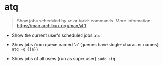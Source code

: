 # atq
> Show jobs scheduled by `at` or `batch` commands.
> More information: <https://man.archlinux.org/man/at.1>.

- Show the current user's scheduled jobs
`atq`

- Show jobs from queue named 'a' (queues have single-character names)
`atq -q {{a}}`

- Show jobs of all users (run as super user)
`sudo atq`
